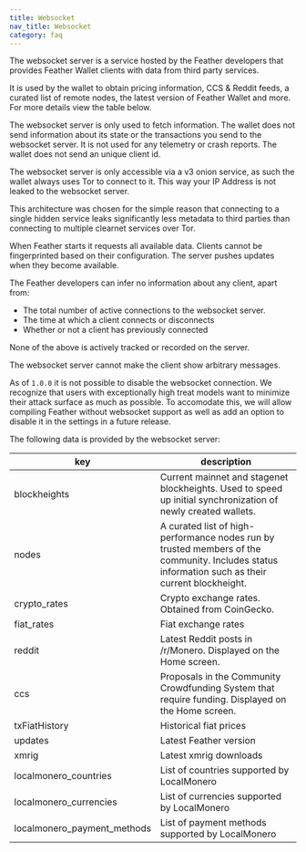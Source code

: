```yaml
---
title: Websocket
nav_title: Websocket
category: faq
---
```


The websocket server is a service hosted by the Feather developers that provides Feather Wallet clients with data from third party services.

It is used by the wallet to obtain pricing information, CCS & Reddit feeds, a curated list of remote nodes, the latest version of Feather Wallet and more. For more details view the table below.

The websocket server is only used to fetch information. The wallet does not send information about its state or the transactions you send to the websocket server. It is not used for any telemetry or crash reports. The wallet does not send an unique client id.

The websocket server is only accessible via a v3 onion service, as such the wallet always uses Tor to connect to it. This way your IP Address is not leaked to the websocket server.

This architecture was chosen for the simple reason that connecting to a single hidden service leaks significantly less metadata to third parties than connecting to  multiple clearnet services over Tor. 

When Feather starts it requests all available data. Clients cannot be fingerprinted based on their configuration. The server pushes updates when they become available.

The Feather developers can infer no information about any client, apart from:

- The total number of active connections to the websocket server.
- The time at which a client connects or disconnects
- Whether or not a client has previously connected

None of the above is actively tracked or recorded on the server.

The websocket server cannot make the client show arbitrary messages.

As of `1.0.0` it is not possible to disable the websocket connection. We recognize that users with exceptionally high treat models want to minimize their attack surface as much as possible. To accomodate this, we will allow compiling Feather without websocket support as well as add an option to disable it in the settings in a future release.


The following data is provided by the websocket server:

|key                        |description|
|---------------------------|---------|
|blockheights               |Current mainnet and stagenet blockheights. Used to speed up initial synchronization of newly created wallets.|
|nodes                      |A curated list of high-performance nodes run by trusted members of the community. Includes status information such as their current blockheight.|
|crypto_rates               |Crypto exchange rates. Obtained from CoinGecko. |
|fiat_rates                 |Fiat exchange rates |
|reddit                     |Latest Reddit posts in /r/Monero. Displayed on the Home screen.|
|ccs                        |Proposals in the Community Crowdfunding System that require funding. Displayed on the Home screen.|
|txFiatHistory              |Historical fiat prices|
|updates                    |Latest Feather version |
|xmrig                      |Latest xmrig downloads |
|localmonero_countries      |List of countries supported by LocalMonero|
|localmonero_currencies     |List of currencies supported by LocalMonero|
|localmonero_payment_methods|List of payment methods supported by LocalMonero|

